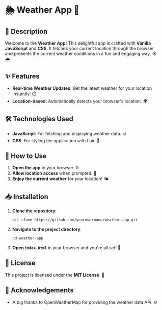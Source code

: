 # 🌦️ Weather App 🌈

## 📜 Description
Welcome to the **Weather App**! This delightful app is crafted with **Vanilla JavaScript** and **CSS**. It fetches your current location through the browser and presents the current weather conditions in a fun and engaging way. ☀️🌧️

## ✨ Features
- **Real-time Weather Updates**: Get the latest weather for your location instantly! ⏱️
- **Location-based**: Automatically detects your browser's location. 🌍

## 🛠️ Technologies Used
- **JavaScript**: For fetching and displaying weather data. 📊
- **CSS**: For styling the application with flair. 🎨

## 🚀 How to Use
1. **Open the app** in your browser. 🌐
2. **Allow location access** when prompted. 📍
3. **Enjoy the current weather** for your location! 🌤️

## 📥 Installation
1. **Clone the repository**:
    ```bash
    git clone https://github.com/yourusername/weather-app.git
    ```
2. **Navigate to the project directory**:
    ```bash
    cd weather-app
    ```
3. **Open `index.html`** in your browser and you're all set! 🎉

## 📜 License
This project is licensed under the **MIT License**. 📄

## 🙌 Acknowledgements
- A big thanks to OpenWeatherMap for providing the weather data API. 🌐

